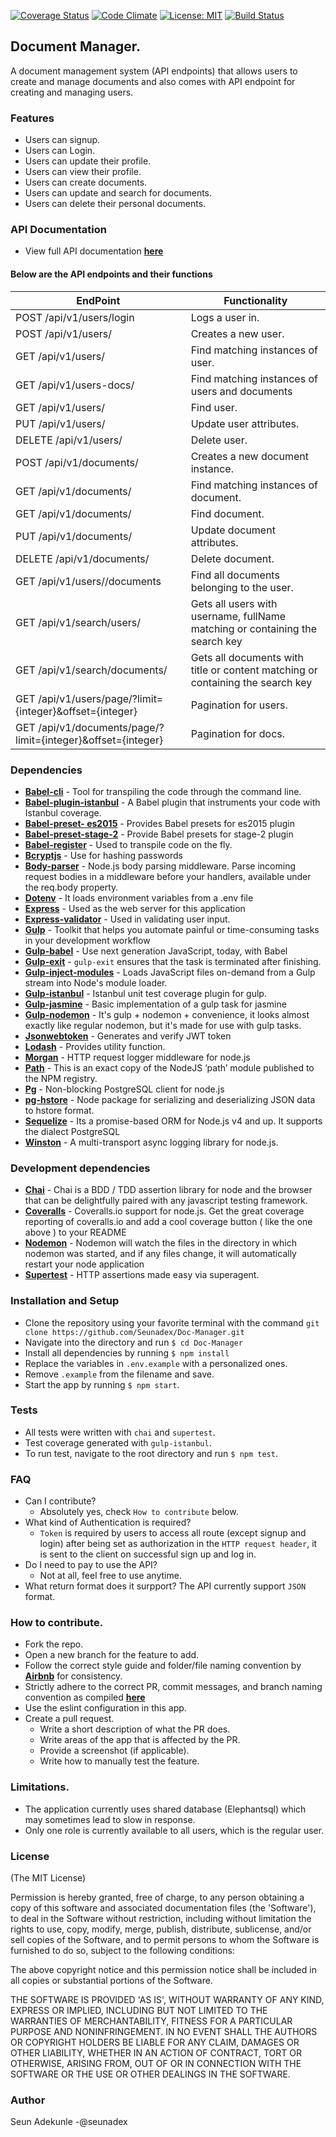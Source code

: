 [![Coverage Status](https://coveralls.io/repos/github/Seunadex/Doc-Manager/badge.svg?branch=staging)](https://coveralls.io/github/Seunadex/Doc-Manager?branch=staging)
[![Code Climate](https://codeclimate.com/github/Seunadex/Doc-Manager/badges/gpa.svg)](https://codeclimate.com/github/Seunadex/Doc-Manager)
[![License: MIT](https://img.shields.io/badge/License-MIT-yellow.svg)](https://opensource.org/licenses/MIT)
[![Build Status](https://travis-ci.org/Seunadex/Doc-Manager.svg?branch=staging)](https://travis-ci.org/Seunadex/Doc-Manager)

## Document Manager.
A document management system (API endpoints) that allows users to create and manage documents and also comes with API endpoint for creating and managing users.

### Features
* Users can signup.
* Users can Login.
* Users can update their profile.
* Users can view their profile.
* Users can create documents.
* Users can update and search for documents.
* Users can delete their personal documents.

### API Documentation
* View full API documentation **[here](https://doc-man-staging.herokuapp.com/#introduction)**
#### Below are the API endpoints and their functions
EndPoint                        |   Functionality
------------------------------  |------------------------
POST /api/v1/users/login         |   Logs a user in.
POST /api/v1/users/              |   Creates a new user.
GET /api/v1/users/               |   Find matching instances of user.
GET /api/v1/users-docs/          |   Find matching instances of users and documents
GET /api/v1/users/<id>           |   Find user.
PUT /api/v1/users/<id>           |   Update user attributes.
DELETE /api/v1/users/<id>        |   Delete user.
POST /api/v1/documents/          |   Creates a new document instance.
GET /api/v1/documents/           |   Find matching instances of document.
GET /api/v1/documents/<id>       |   Find document.
PUT /api/v1/documents/<id>       |   Update document attributes.
DELETE /api/v1/documents/<id>    |   Delete document.
GET /api/v1/users/<id>/documents |   Find all documents belonging to the user.
GET /api/v1/search/users/<searchkey>      |   Gets all users with username, fullName matching or containing the search key
GET /api/v1/search/documents/<searchkey> | Gets all documents with title or content matching or containing the search key
GET /api/v1/users/page/?limit={integer}&offset={integer} | Pagination for users.
GET /api/v1/documents/page/?limit={integer}&offset={integer} | Pagination for docs.

### Dependencies
* **[Babel-cli](https://www.npmjs.com/package/babel-cli)** - Tool for transpiling the code through the command line.
* **[Babel-plugin-istanbul](https://www.npmjs.com/package/babel-plugin-istanbul)** - A Babel plugin that instruments your code with Istanbul coverage.
* **[Babel-preset- es2015](https://www.npmjs.com/package/babel-preset-es2015)** - Provides Babel presets for es2015 plugin
* **[Babel-preset-stage-2](https://www.npmjs.com/package/babel-preset-stage-2)** - Provide Babel presets for stage-2 plugin
* **[Babel-register](https://www.npmjs.com/package/babel-register)** - Used to transpile code on the fly.
* **[Bcryptjs](https://www.npmjs.com/package/bcryptjs)** - Use for hashing passwords
* **[Body-parser](https://www.npmjs.com/package/body-parser)** - Node.js body parsing middleware. Parse incoming request bodies in a middleware before your handlers, available under the req.body property.
* **[Dotenv](https://www.npmjs.com/package/dotenv)** - It loads environment variables from a .env file
* **[Express](https://www.npmjs.com/package/express)** - Used as the web server for this application
* **[Express-validator](https://www.npmjs.com/package/express-validator)** - Used in validating user input.
* **[Gulp](https://www.npmjs.com/package/gulp)** - Toolkit that helps you automate painful or time-consuming tasks in your development workflow
* **[Gulp-babel](https://www.npmjs.com/package/gulp-babel)** - Use next generation JavaScript, today, with Babel
* **[Gulp-exit](https://www.npmjs.com/package/gulp-exit)** - `gulp-exit` ensures that the task is terminated after finishing.
* **[Gulp-inject-modules](https://www.npmjs.com/package/gulp-inject-modules)** - Loads JavaScript files on-demand from a Gulp stream into Node's module loader.
* **[Gulp-istanbul](https://www.npmjs.com/package/gulp-istanbul)** - Istanbul unit test coverage plugin for gulp.
* **[Gulp-jasmine](https://www.npmjs.com/package/gulp-jasmine)** - Basic implementation of a gulp task for jasmine
* **[Gulp-nodemon](https://www.npmjs.com/package/gulp-nodemon)** - It's gulp + nodemon + convenience, it looks almost exactly like regular nodemon, but it's made for use with gulp tasks.
* **[Jsonwebtoken](https://www.npmjs.com/package/jsonwebtoken)** - Generates and verify JWT token
* **[Lodash](https://www.npmjs.com/package/lodash)** - Provides utility function.
* **[Morgan](https://www.npmjs.com/package/morgan)** - HTTP request logger middleware for node.js
* **[Path](https://www.npmjs.com/package/path)** - This is an exact copy of the NodeJS ’path’ module published to the NPM registry.
* **[Pg](https://www.npmjs.com/package/pg)** - Non-blocking PostgreSQL client for node.js
* **[pg-hstore](https://www.npmjs.com/package/pg-hstore)** - Node package for serializing and deserializing JSON data to hstore format.
* **[Sequelize](https://www.npmjs.com/package/sequelize)** - Its a promise-based ORM for Node.js v4 and up. It supports the dialect PostgreSQL
* **[Winston](https://www.npmjs.com/package/winston)** - A multi-transport async logging library for node.js.

### Development dependencies
* **[Chai](https://www.npmjs.com/package/chai)** - Chai is a BDD / TDD assertion library for node and the browser that can be delightfully paired with any javascript testing framework.
* **[Coveralls](https://www.npmjs.com/package/coveralls)** - Coveralls.io support for node.js. Get the great coverage reporting of coveralls.io and add a cool coverage button ( like the one above ) to your README
* **[Nodemon](https://www.npmjs.com/package/nodemon)** - Nodemon will watch the files in the directory in which nodemon was started, and if any files change, it will automatically restart your node application
* **[Supertest](https://www.npmjs.com/package/supertest)** - HTTP assertions made easy via superagent.

### Installation and Setup
* Clone the repository using your favorite terminal with the command `git clone https://github.com/Seunadex/Doc-Manager.git`
* Navigate into the directory and run `$ cd Doc-Manager`
* Install all dependencies by running `$ npm install`
* Replace the variables in `.env.example` with a personalized ones.
* Remove `.example` from the filename and save.
* Start the app by running `$ npm start`.

### Tests
* All tests were written with `chai` and `supertest`.
* Test coverage generated with `gulp-istanbul`.
* To run test, navigate to the root directory and run `$ npm test`.

### FAQ
* Can I contribute?
    * Absolutely yes, check `How to contribute` below.
* What kind of Authentication is required?
    * `Token` is required by users to access all route (except signup and login) after being set as authorization in the `HTTP request header`, it is sent to the client on successful sign up and log in.
* Do I need to pay to use the API?
    * Not at all, feel free to use anytime.
* What return format does it surpport?
    The API currently support `JSON` format.

### How to contribute.
* Fork the repo.
* Open a new branch for the feature to add.
* Follow the correct style guide and folder/file naming convention by **[Airbnb](https://github.com/airbnb/javascript)** for consistency.
* Strictly adhere to the correct PR, commit messages, and branch naming convention as compiled **[here](https://github.com/andela/temari-rc/wiki/Pull-Request-Naming-and-Description-Convention)**
* Use the eslint configuration in this app.
* Create a pull request.
  * Write a short description of what the PR does.
  * Write areas of the app that is affected by the PR.
  * Provide a screenshot (if applicable).
  * Write how to manually test the feature.

### Limitations.
* The application currently uses shared database (Elephantsql) which may sometimes lead to slow in response.
* Only one role is currently available to all users, which is the regular user.

### License

(The MIT License)

Permission is hereby granted, free of charge, to any person obtaining a copy of this software and associated documentation files (the 'Software'), to deal in the Software without restriction, including without limitation the rights to use, copy, modify, merge, publish, distribute, sublicense, and/or sell copies of the Software, and to permit persons to whom the Software is furnished to do so, subject to the following conditions:

The above copyright notice and this permission notice shall be included in all copies or substantial portions of the Software.

THE SOFTWARE IS PROVIDED 'AS IS', WITHOUT WARRANTY OF ANY KIND, EXPRESS OR IMPLIED, INCLUDING BUT NOT LIMITED TO THE WARRANTIES OF MERCHANTABILITY, FITNESS FOR A PARTICULAR PURPOSE AND NONINFRINGEMENT. IN NO EVENT SHALL THE AUTHORS OR COPYRIGHT HOLDERS BE LIABLE FOR ANY CLAIM, DAMAGES OR OTHER LIABILITY, WHETHER IN AN ACTION OF CONTRACT, TORT OR OTHERWISE, ARISING FROM, OUT OF OR IN CONNECTION WITH THE SOFTWARE OR THE USE OR OTHER DEALINGS IN THE SOFTWARE.

### Author

Seun Adekunle -@seunadex
